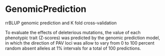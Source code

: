 # GenomicPrediction


rrBLUP genomic prediction and K fold cross-validation

To evaluate the effects of deleterious mutations, the value of each phenotypic trait (Z-scores) was predicted by the genomic prediction model, in which the direction of PAV loci was allow to vary from 0 to 100 percent random absent alleles at 1% intervals for a total of 100 predictions. 
